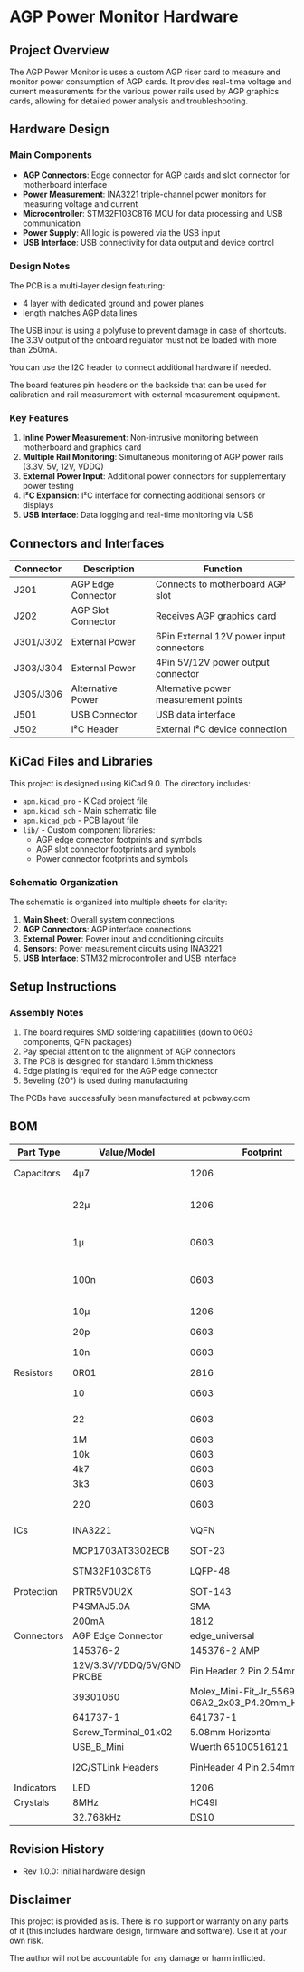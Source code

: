 # AGP Power Monitor Hardware

## Project Overview

The AGP Power Monitor is uses a custom AGP riser card to measure and monitor power consumption of AGP cards. It provides real-time voltage and current measurements for the various power rails used by AGP graphics cards, allowing for detailed power analysis and troubleshooting.

## Hardware Design

### Main Components

- **AGP Connectors**: Edge connector for AGP cards and slot connector for motherboard interface
- **Power Measurement**: INA3221 triple-channel power monitors for measuring voltage and current
- **Microcontroller**: STM32F103C8T6 MCU for data processing and USB communication
- **Power Supply**: All logic is powered via the USB input
- **USB Interface**: USB connectivity for data output and device control

### Design Notes

The PCB is a multi-layer design featuring:
- 4 layer with dedicated ground and power planes
- length matches AGP data lines

The USB input is using a polyfuse to prevent damage in case of shortcuts. The 3.3V output of the onboard regulator must not be loaded with more than 250mA. 

You can use the I2C header to connect additional hardware if needed.

The board features pin headers on the backside that can be used for calibration and rail measurement with external measurement equipment.

### Key Features

1. **Inline Power Measurement**: Non-intrusive monitoring between motherboard and graphics card
2. **Multiple Rail Monitoring**: Simultaneous monitoring of AGP power rails (3.3V, 5V, 12V, VDDQ)
3. **External Power Input**: Additional power connectors for supplementary power testing
4. **I²C Expansion**: I²C interface for connecting additional sensors or displays
5. **USB Interface**: Data logging and real-time monitoring via USB

## Connectors and Interfaces

| Connector | Description | Function |
|-----------|-------------|----------|
| J201 | AGP Edge Connector | Connects to motherboard AGP slot |
| J202 | AGP Slot Connector | Receives AGP graphics card |
| J301/J302 | External Power | 6Pin External 12V power input connectors |
| J303/J304 | External Power | 4Pin 5V/12V power output connector |
| J305/J306 | Alternative Power | Alternative power measurement points |
| J501 | USB Connector | USB data interface |
| J502 | I²C Header | External I²C device connection |

## KiCad Files and Libraries

This project is designed using KiCad 9.0. The directory includes:

- `apm.kicad_pro` - KiCad project file
- `apm.kicad_sch` - Main schematic file
- `apm.kicad_pcb` - PCB layout file
- `lib/` - Custom component libraries:
  - AGP edge connector footprints and symbols
  - AGP slot connector footprints and symbols
  - Power connector footprints and symbols

### Schematic Organization

The schematic is organized into multiple sheets for clarity:

1. **Main Sheet**: Overall system connections
2. **AGP Connectors**: AGP interface connections
3. **External Power**: Power input and conditioning circuits
4. **Sensors**: Power measurement circuits using INA3221
5. **USB Interface**: STM32 microcontroller and USB interface

## Setup Instructions

### Assembly Notes

1. The board requires SMD soldering capabilities (down to 0603 components, QFN packages)
2. Pay special attention to the alignment of AGP connectors
3. The PCB is designed for standard 1.6mm thickness
4. Edge plating is required for the AGP edge connector
5. Beveling (20°) is used during manufacturing

The PCBs have successfully been manufactured at pcbway.com

## BOM

| Part Type | Value/Model | Footprint | Qty | Comment |
|-----------|-------------|-----------|-----|---------|
| Capacitors | 4µ7 | 1206 | 2 | Bulk capacitors for 12V rail |
| | 22µ | 1206 | 12 | Bulk capacitors for 3.3V, 5V and VDDQ rail, USB Bus power |
| | 1µ | 0603 | 10 | Bypass capacitors for external and alternative inputs |
| | 100n | 0603 | 16 | Bypass capacitors and filter capacitors for INA3221|
| | 10µ | 1206 | 1 | Bypass capacitor for 3.3V from USB power |
| | 20p | 0603 | 4 | Crystal load capacitors |
| | 10n | 0603 | 1 | Capacitor for reset circuit |
| Resistors | 0R01 | 2816 | 9 | Current shunt resistors |
| | 10 | 0603 | 18 | Pull-up/pull-down resistors |
| | 22 | 0603 | 2 | USB termination resistors |
| | 1M | 0603 | 1 | Crystal load resistor |
| | 10k | 0603 | 1 | Pull-up resistor |
| | 4k7 | 0603 | 1 | Pull-up resistor |
| | 3k3 | 0603 | 3 | Pull-up resistors |
| | 220 | 0603 | 3 | LED current limiting resistors |
| ICs | INA3221 | VQFN | 3 | Triple-channel power monitor |
| | MCP1703AT3302ECB | SOT-23 | 1 | 3.3V voltage regulator |
| | STM32F103C8T6 | LQFP-48 | 1 | 32-bit ARM microcontroller |
| Protection | PRTR5V0U2X | SOT-143 | 2 | USB ESD protection |
| | P4SMAJ5.0A | SMA | 1 | TVS diode |
| | 200mA | 1812 | 1 | Polyfuse |
| Connectors | AGP Edge Connector | edge_universal | 1 | Motherboard interface |
| | 145376-2 | 145376-2 AMP | 1 | AGP card slot |
| | 12V/3.3V/VDDQ/5V/GND PROBE | Pin Header 2 Pin 2.54mm | 10 | Test points |
| | 39301060 | Molex_Mini-Fit_Jr_5569-06A2_2x03_P4.20mm_Horizontal | 2 | 6-pin power connectors |
| | 641737-1 | 641737-1 | 2 | 4-pin power connectors |
| | Screw_Terminal_01x02 | 5.08mm Horizontal | 2 | Alternative power input |
| | USB_B_Mini | Wuerth 65100516121 | 1 | USB interface |
| | I2C/STLink Headers | PinHeader 4 Pin 2.54mm | 2 | Expansion/Programming headers |
| Indicators | LED | 1206 | 3 | Status indicators |
| Crystals | 8MHz | HC49l | 1 | Main MCU oscillator |
| | 32.768kHz | DS10 | 1 | RTC oscillator |

## Revision History

- Rev 1.0.0: Initial hardware design

## Disclaimer

This project is provided as is. There is no support or warranty on any parts of it (this includes hardware design, firmware and software). Use it at your own risk.

The author will not be accountable for any damage or harm inflicted.